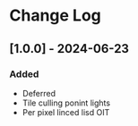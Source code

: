 
# Change Log

## [1.0.0] - 2024-06-23

### Added
- Deferred
- Tile culling ponint lights
- Per pixel linced lisd OIT





